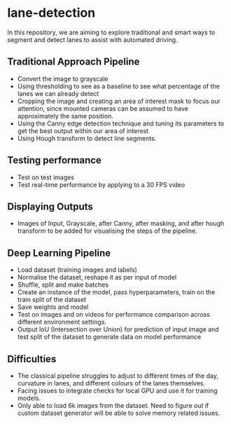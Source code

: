 # lane-detection

In this repository, we are aiming to explore traditional and smart ways to segment and detect lanes to assist with automated driving.

## Traditional Approach Pipeline
* Convert the image to grayscale
* Using thresholding to see as a baseline to see what percentage of the lanes we can already detect
* Cropping the image and creating an area of interest mask to focus our attention, since mounted cameras can be assumed to have approximately the same position.
* Using the Canny edge detection technique and tuning its parameters to get the best output within our area of interest
* Using Hough transform to detect line segments.

## Testing performance
* Test on test images
* Test real-time performance by applying to a 30 FPS video

## Displaying Outputs
* Images of Input, Grayscale, after Canny, after masking, and after hough transform to be added for visualising the steps of the pipeline.

## Deep Learning Pipeline
* Load dataset (training images and labels)
* Normalise the dataset, reshape it as per input of model
* Shuffle, split and make batches
* Create an instance of the model, pass hyperparameters, train on the train split of the dataset
* Save weights and model
* Test on images and on videos for performance comparison across different environment settings. 
* Output IoU (Intersection over Union) for prediction of input image and test split of the dataset to generate data on model performance

## Difficulties
* The classical pipeline struggles to adjust to different times of the day, curvature in lanes, and different colours of the lanes themselves.
* Facing issues to integrate checks for local GPU and use it for training models.
* Only able to load 6k images from the dataset. Need to figure out if custom dataset generator will be able to solve memory related issues. 
